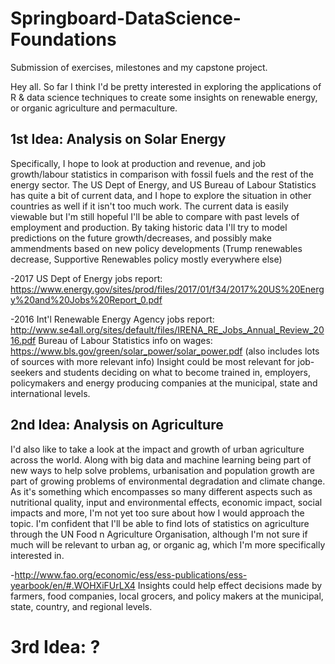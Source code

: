 # Springboard-DataScience-Foundations
Submission of exercises, milestones and my capstone project.

Hey all. So far I think I'd be pretty interested in exploring the applications of R & data science techniques to create some insights on renewable energy, or organic agriculture and permaculture. 

## 1st Idea: Analysis on Solar Energy

Specifically, I hope to look at production and revenue, and job growth/labour statistics in comparison with fossil fuels and the rest of the energy sector. The US Dept of Energy, and US Bureau of Labour Statistics has quite a bit of current data, and I hope to explore the situation in other countries as well if it isn't too much work. The current data is easily viewable but I'm still hopeful I'll be able to compare with past levels of employment and production. By taking historic data I'll try to model predictions on the future growth/decreases, and possibly make ammendments based on new policy developments (Trump renewables decrease, Supportive Renewables policy mostly everywhere else)

-2017 US Dept of Energy jobs report: https://www.energy.gov/sites/prod/files/2017/01/f34/2017%20US%20Energy%20and%20Jobs%20Report_0.pdf

-2016 Int'l Renewable Energy Agency jobs report: http://www.se4all.org/sites/default/files/IRENA_RE_Jobs_Annual_Review_2016.pdf
Bureau of Labour Statistics info on wages: https://www.bls.gov/green/solar_power/solar_power.pdf (also includes lots of sources with more relevant info)
Insight could be most relevant for job-seekers and students deciding on what to become trained in, employers, policymakers and energy producing companies at the municipal, state and international levels.

## 2nd Idea: Analysis on Agriculture

I'd also like to take a look at the impact and growth of urban agriculture across the world. Along with big data and machine learning being part of new ways to help solve problems, urbanisation and population growth are part of growing problems of environmental degradation and climate change. As it's something which encompasses so many different aspects such as nutritional quality, input and environmental effects, economic impact, social impacts and more, I'm not yet too sure about how I would approach the topic. I'm confident that I'll be able to find lots of statistics on agriculture through the UN Food n Agriculture Organisation, although I'm not sure if much will be relevant to urban ag, or organic ag, which I'm more specifically interested in.

-http://www.fao.org/economic/ess/ess-publications/ess-yearbook/en/#.WOHXiFUrLX4
Insights could help effect decisions made by farmers, food companies, local grocers, and policy makers at the municipal, state, country, and regional levels.

# 3rd Idea: ?
